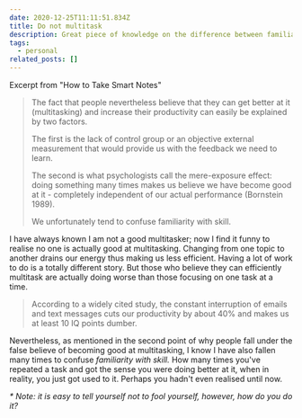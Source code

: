 ```yaml
---
date: 2020-12-25T11:11:51.834Z
title: Do not multitask
description: Great piece of knowledge on the difference between familiarity and skill
tags:
  - personal
related_posts: []
---
```

Excerpt from "How to Take Smart Notes"

> The fact that people nevertheless believe that they can get better at it (multitasking) and increase their productivity can easily be explained by two factors. 
>
> The first is the lack of control group or an objective external measurement that would provide us with the feedback we need to learn. 
>
> The second is what psychologists call the mere-exposure effect: doing something many times makes us believe we have become good at it - completely independent of our actual performance (Bornstein 1989). 
>
> We unfortunately tend to confuse familiarity with skill.

I have always known I am not a good multitasker; now I find it funny to realise no one is actually good at multitasking. Changing from one topic to another drains our energy thus making us less efficient. Having a lot of work to do is a totally different story. But those who believe they can efficiently multitask are actually doing worse than those focusing on one task at a time. 

> According to a widely cited study, the constant interruption of emails and text messages cuts our productivity by about 40% and makes us at least 10 IQ points dumber.

Nevertheless, as mentioned in the second point of why people fall under the false believe of becoming good at multitasking, I know I have also fallen many times to confuse *familiarity with skill.* How many times you've repeated a task and got the sense you were doing better at it, when in reality, you just got used to it. Perhaps you hadn't even realised until now.

*\* Note: it is easy to tell yourself not to fool yourself, however, how do you do it?*